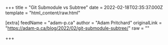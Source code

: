 
+++
title = "Git Submodule vs Subtree"
date = 2022-02-18T02:35:37.000Z
template = "html_content/raw.html"

[extra]
feedName = "adam-p.ca"
author = "Adam Pritchard"
originalLink = "https://adam-p.ca/blog/2022/02/git-submodule-subtree/"
raw = ""

+++

